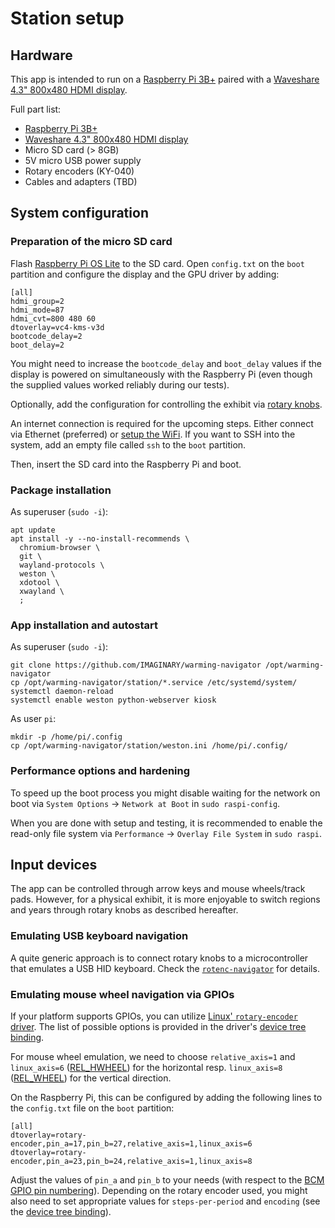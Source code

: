 # Station setup

## Hardware

This app is intended to run on a [Raspberry Pi 3B+] paired with a [Waveshare 4.3" 800x480 HDMI display].

Full part list:

- [Raspberry Pi 3B+]
- [Waveshare 4.3" 800x480 HDMI display]
- Micro SD card (> 8GB)
- 5V micro USB power supply
- Rotary encoders (KY-040)
- Cables and adapters (TBD)

[raspberry pi 3b+]: https://www.raspberrypi.org/products/raspberry-pi-3-model-b-plus/
[waveshare 4.3" 800x480 hdmi display]: https://www.waveshare.com/product/raspberry-pi/displays/4.3inch-hdmi-lcd-b.htm

## System configuration

### Preparation of the micro SD card

Flash [Raspberry Pi OS Lite] to the SD card. Open `config.txt` on the `boot` partition and configure the display and the
GPU driver by adding:

```dosini
[all]
hdmi_group=2
hdmi_mode=87
hdmi_cvt=800 480 60
dtoverlay=vc4-kms-v3d
bootcode_delay=2
boot_delay=2
```

You might need to increase the `bootcode_delay` and `boot_delay` values if the display is powered on simultaneously with
the Raspberry Pi (even though the supplied values worked reliably during our tests).

Optionally, add the configuration for controlling the exhibit
via [rotary knobs](#emulating-mouse-wheel-navigation-via-gpios).

An internet connection is required for the upcoming steps. Either connect via Ethernet (preferred) or [setup the WiFi].
If you want to SSH into the system, add an empty file called `ssh` to the `boot` partition.

Then, insert the SD card into the Raspberry Pi and boot.

[raspberry pi os lite]: https://www.raspberrypi.org/software/operating-systems/#raspberry-pi-os-32-bit
[setup the wifi]: https://www.raspberrypi.org/documentation/configuration/wireless/headless.md

### Package installation

As superuser (`sudo -i`):

```shell
apt update
apt install -y --no-install-recommends \
  chromium-browser \
  git \
  wayland-protocols \
  weston \
  xdotool \
  xwayland \
  ;
```

### App installation and autostart

As superuser (`sudo -i`):

```shell
git clone https://github.com/IMAGINARY/warming-navigator /opt/warming-navigator
cp /opt/warming-navigator/station/*.service /etc/systemd/system/
systemctl daemon-reload
systemctl enable weston python-webserver kiosk
```

As user `pi`:

```shell
mkdir -p /home/pi/.config
cp /opt/warming-navigator/station/weston.ini /home/pi/.config/
```

### Performance options and hardening

To speed up the boot process you might disable waiting for the network on boot via `System Options` → `Network at Boot`
in `sudo raspi-config`.

When you are done with setup and testing, it is recommended to enable the read-only file system via `Performance`
→ `Overlay File System` in `sudo raspi`.

## Input devices

The app can be controlled through arrow keys and mouse wheels/track pads. However, for a physical exhibit, it is more
enjoyable to switch regions and years through rotary knobs as described hereafter.

### Emulating USB keyboard navigation

A quite generic approach is to connect rotary knobs to a microcontroller that emulates a USB HID keyboard. Check
the [`rotenc-navigator`](https://github.com/IMAGINARY/rotenc-navigator) for details.

### Emulating mouse wheel navigation via GPIOs

If your platform supports GPIOs, you can utilize [Linux' `rotary-encoder` driver]. The list of possible options is
provided in the driver's [device tree binding].

For mouse wheel emulation, we need to choose `relative_axis=1` and `linux_axis=6` ([REL_HWHEEL]) for the horizontal
resp. `linux_axis=8` ([REL_WHEEL]) for the vertical direction.

On the Raspberry Pi, this can be configured by adding the following lines to the `config.txt` file on the `boot`
partition:

```dosini
[all]
dtoverlay=rotary-encoder,pin_a=17,pin_b=27,relative_axis=1,linux_axis=6
dtoverlay=rotary-encoder,pin_a=23,pin_b=24,relative_axis=1,linux_axis=8
```

Adjust the values of `pin_a` and `pin_b` to your needs (with respect to the [BCM GPIO pin numbering]). Depending on the
rotary encoder used, you might also need to set appropriate values for `steps-per-period` and `encoding` (see
the [device tree binding]).

[linux' `rotary-encoder` driver]: https://www.kernel.org/doc/html/latest/input/devices/rotary-encoder.html
[device tree binding]: https://www.kernel.org/doc/Documentation/devicetree/bindings/input/rotary-encoder.txt
[rel_hwheel]: https://git.kernel.org/pub/scm/linux/kernel/git/stable/linux.git/tree/include/uapi/linux/input-event-codes.h?h=linux-5.9.y#n790
[rel_wheel]: https://git.kernel.org/pub/scm/linux/kernel/git/stable/linux.git/tree/include/uapi/linux/input-event-codes.h?h=linux-5.9.y#n792
[bcm gpio pin numbering]: https://pinout.xyz
